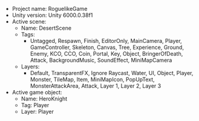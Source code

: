 <!-- UNITY CODE ASSIST INSTRUCTIONS START -->
- Project name: RoguelikeGame
- Unity version: Unity 6000.0.38f1
- Active scene:
  - Name: DesertScene
  - Tags:
    - Untagged, Respawn, Finish, EditorOnly, MainCamera, Player, GameController, Skeleton, Canvas, Tree, Experience, Ground, Enemy, KCO, CCO, Coin, Portal, Key, Object, BringerOfDeath, Attack, BackgroundMusic, SoundEffect, MiniMapCamera
  - Layers:
    - Default, TransparentFX, Ignore Raycast, Water, UI, Object, Player, Monster, TileMap, Item, MiniMapIcon, PopUpText, MonsterAttackArea, Attack, Layer 1, Layer 2, Layer 3
- Active game object:
  - Name: HeroKnight
  - Tag: Player
  - Layer: Player
<!-- UNITY CODE ASSIST INSTRUCTIONS END -->